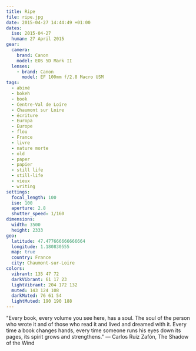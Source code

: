 ```yaml
---
title: Ripe
file: ripe.jpg
date: 2015-04-27 14:44:49 +01:00
dates:
  iso: 2015-04-27
  human: 27 April 2015
gear:
  camera:
    brand: Canon
    model: EOS 5D Mark II
  lenses:
    - brand: Canon
      model: EF 100mm f/2.8 Macro USM
tags:
  - abimé
  - bokeh
  - book
  - Centre-Val de Loire
  - Chaumont sur Loire
  - écriture
  - Europa
  - Europe
  - flou
  - France
  - livre
  - nature morte
  - old
  - paper
  - papier
  - still life
  - still-life
  - vieux
  - writing
settings:
  focal_length: 100
  iso: 100
  aperture: 2.8
  shutter_speed: 1/160
dimensions:
  width: 3500
  height: 2333
geo:
  latitude: 47.477666666666664
  longitude: 1.180830555
  map: true
  country: France
  city: Chaumont-sur-Loire
colors:
  vibrant: 135 47 72
  darkVibrant: 61 17 23
  lightVibrant: 204 172 132
  muted: 143 124 108
  darkMuted: 76 61 54
  lightMuted: 190 190 188
---
```


"Every book, every volume you see here, has a soul. The soul of the person who wrote it and of those who read it and lived and dreamed with it. Every time a book changes hands, every time someone runs his eyes down its pages, its spirit grows and strengthens." — Carlos Ruiz Zafón, The Shadow of the Wind
